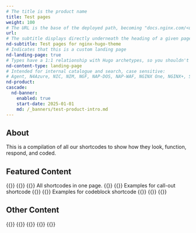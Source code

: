 ```yaml
---
# The title is the product name
title: Test pages
weight: 100
# The URL is the base of the deployed path, becoming "docs.nginx.com/<url>/<other-pages>"
url: 
# The subtitle displays directly underneath the heading of a given page
nd-subtitle: Test pages for nginx-hugo-theme
# Indicates that this is a custom landing page
nd-landing-page: true
# Types have a 1:1 relationship with Hugo archetypes, so you shouldn't need to change this
nd-content-type: landing-page
# Intended for internal catalogue and search, case sensitive:
# Agent, N4Azure, NIC, NIM, NGF, NAP-DOS, NAP-WAF, NGINX One, NGINX+, Solutions, Unit
nd-product:
cascade:
  nd-banner:
    enabled: true
    start-date: 2025-01-01
    md: /_banners/test-product-intro.md
---
```


## About
[//]: # "These are Markdown comments to guide you through document structure. Remove them as you go, as well as any unnecessary sections."
[//]: # "Use underscores for _italics_, and double asterisks for **bold**."
[//]: # "Backticks are for `monospace`, used sparingly and reserved mostly for executable names - they can cause formatting problems. Avoid them in tables: use italics instead."

[//]: # "This initial section introduces the product to a reader: give a short 1-2 sentence summary of what the product does and its value to the reader."
[//]: # "Name specific functionality it provides: avoid ambiguous descriptions such as 'enables efficiency', focus on what makes it unique."

This is a compilation of all our shortcodes to show how they look, function, respond, and coded.

## Featured Content
[//]: # "You can add a maximum of three cards: any extra will not display."
[//]: # "One card will take full width page: two will take half width each. Three will stack like an inverse pyramid."
[//]: # "Some examples of content could be the latest release note, the most common install path, and a popular new feature."

{{<card-layout >}}
  {{<card-section showAsCards="true" isFeaturedSection="true">}}
    {{<card title="Everything" titleUrl="everything" icon="circle-dot-dashed">}}
      All shortcodes in one page.
    {{</card >}}
    {{<card title="Call Out usages" titleUrl="call-out/all-callouts/" icon="message-square">}}
      Examples for call-out shortcode
    {{</card >}}
    {{<card title="Code Block usages" titleUrl="code-blocks/code-blocks-highlighting/" icon="code">}}
      Examples for codeblock shortcode
    {{</card >}}
  {{</card-section>}}
{{</card-layout >}}

## Other Content 
[//]: # "You can add any extra content for the page here, such as additional cards, diagrams or text."

{{<card-layout >}}
  {{<card-section title="NGINX" showAsCards="true" >}}
    {{<card title="NGINX Plus" titleUrl="/nginx/" brandIcon="NGINX-Plus-product-icon-RGB.svg" />}}
  {{</card-section >}}
{{</card-layout >}}
